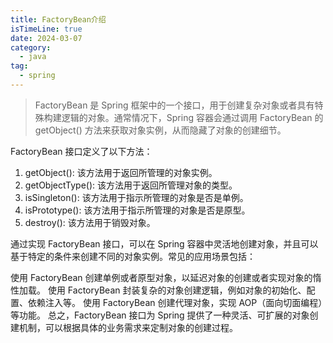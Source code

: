 ```yaml
---
title: FactoryBean介绍
isTimeLine: true
date: 2024-03-07
category:
  - java
tag:
  - spring
---
```



> FactoryBean 是 Spring 框架中的一个接口，用于创建复杂对象或者具有特殊构建逻辑的对象。通常情况下，Spring 容器会通过调用 FactoryBean 的 getObject() 方法来获取对象实例，从而隐藏了对象的创建细节。

FactoryBean 接口定义了以下方法：

1. getObject(): 该方法用于返回所管理的对象实例。
2. getObjectType(): 该方法用于返回所管理对象的类型。
3. isSingleton(): 该方法用于指示所管理的对象是否是单例。
4. isPrototype(): 该方法用于指示所管理的对象是否是原型。
5. destroy(): 该方法用于销毁对象。

通过实现 FactoryBean 接口，可以在 Spring 容器中灵活地创建对象，并且可以基于特定的条件来创建不同的对象实例。常见的应用场景包括：

使用 FactoryBean 创建单例或者原型对象，以延迟对象的创建或者实现对象的惰性加载。
使用 FactoryBean 封装复杂的对象创建逻辑，例如对象的初始化、配置、依赖注入等。
使用 FactoryBean 创建代理对象，实现 AOP（面向切面编程）等功能。
总之，FactoryBean 接口为 Spring 提供了一种灵活、可扩展的对象创建机制，可以根据具体的业务需求来定制对象的创建过程。